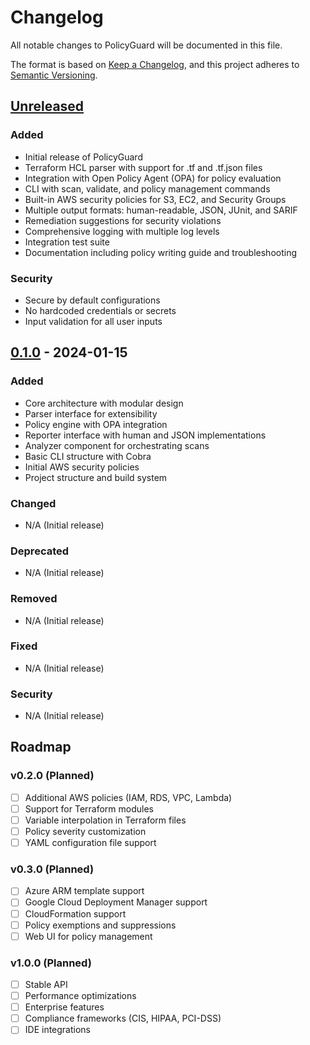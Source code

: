 # Changelog

All notable changes to PolicyGuard will be documented in this file.

The format is based on [Keep a Changelog](https://keepachangelog.com/en/1.0.0/),
and this project adheres to [Semantic Versioning](https://semver.org/spec/v2.0.0.html).

## [Unreleased]

### Added
- Initial release of PolicyGuard
- Terraform HCL parser with support for .tf and .tf.json files
- Integration with Open Policy Agent (OPA) for policy evaluation
- CLI with scan, validate, and policy management commands
- Built-in AWS security policies for S3, EC2, and Security Groups
- Multiple output formats: human-readable, JSON, JUnit, and SARIF
- Remediation suggestions for security violations
- Comprehensive logging with multiple log levels
- Integration test suite
- Documentation including policy writing guide and troubleshooting

### Security
- Secure by default configurations
- No hardcoded credentials or secrets
- Input validation for all user inputs

## [0.1.0] - 2024-01-15

### Added
- Core architecture with modular design
- Parser interface for extensibility
- Policy engine with OPA integration
- Reporter interface with human and JSON implementations
- Analyzer component for orchestrating scans
- Basic CLI structure with Cobra
- Initial AWS security policies
- Project structure and build system

### Changed
- N/A (Initial release)

### Deprecated
- N/A (Initial release)

### Removed
- N/A (Initial release)

### Fixed
- N/A (Initial release)

### Security
- N/A (Initial release)

## Roadmap

### v0.2.0 (Planned)
- [ ] Additional AWS policies (IAM, RDS, VPC, Lambda)
- [ ] Support for Terraform modules
- [ ] Variable interpolation in Terraform files
- [ ] Policy severity customization
- [ ] YAML configuration file support

### v0.3.0 (Planned)
- [ ] Azure ARM template support
- [ ] Google Cloud Deployment Manager support
- [ ] CloudFormation support
- [ ] Policy exemptions and suppressions
- [ ] Web UI for policy management

### v1.0.0 (Planned)
- [ ] Stable API
- [ ] Performance optimizations
- [ ] Enterprise features
- [ ] Compliance frameworks (CIS, HIPAA, PCI-DSS)
- [ ] IDE integrations

[Unreleased]: https://github.com/ToluGIT/policyguard/compare/v0.1.0...HEAD
[0.1.0]: https://github.com/ToluGIT/policyguard/releases/tag/v0.1.0